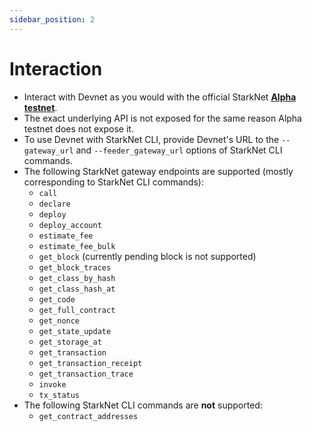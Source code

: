 ```yaml
---
sidebar_position: 2
---
```


# Interaction

- Interact with Devnet as you would with the official StarkNet [**Alpha testnet**](https://www.cairo-lang.org/docs/hello_starknet/amm.html?highlight=alpha#interaction-examples).
- The exact underlying API is not exposed for the same reason Alpha testnet does not expose it.
- To use Devnet with StarkNet CLI, provide Devnet's URL to the `--gateway_url` and `--feeder_gateway_url` options of StarkNet CLI commands.
- The following StarkNet gateway endpoints are supported (mostly corresponding to StarkNet CLI commands):
  - `call`
  - `declare`
  - `deploy`
  - `deploy_account`
  - `estimate_fee`
  - `estimate_fee_bulk`
  - `get_block` (currently pending block is not supported)
  - `get_block_traces`
  - `get_class_by_hash`
  - `get_class_hash_at`
  - `get_code`
  - `get_full_contract`
  - `get_nonce`
  - `get_state_update`
  - `get_storage_at`
  - `get_transaction`
  - `get_transaction_receipt`
  - `get_transaction_trace`
  - `invoke`
  - `tx_status`
- The following StarkNet CLI commands are **not** supported:
  - `get_contract_addresses`
